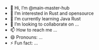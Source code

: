- 👋 Hi, I’m @main-master-hub
- 👀 I’m interested in Rust and opensource
- 🌱 I’m currently learning Java Rust
- 💞️ I’m looking to collaborate on ...
- 📫 How to reach me ...
- 😄 Pronouns: ...
- ⚡ Fun fact: ...

<!---
main-master-hub/main-master-hub is a ✨ special ✨ repository because its `README.md` (this file) appears on your GitHub profile.
You can click the Preview link to take a look at your changes.
--->
